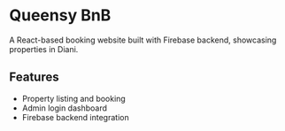 # Queensy BnB

A React-based booking website built with Firebase backend, showcasing properties in Diani.

## Features
- Property listing and booking
- Admin login dashboard
- Firebase backend integration
